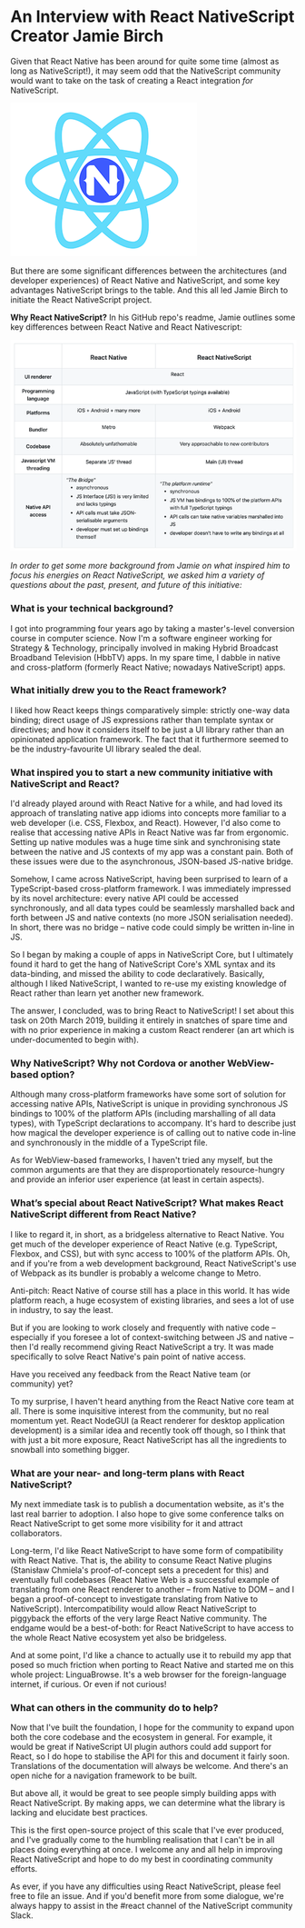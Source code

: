 # An Interview with React NativeScript Creator Jamie Birch

Given that React Native has been around for quite some time (almost as long as NativeScript!), it may seem odd that the NativeScript community would want to take on the task of creating a React integration *for* NativeScript.

![react nativescript logo](react-nativescript-logo.png)

But there are some significant differences between the architectures (and developer experiences) of React Native and NativeScript, and some key advantages NativeScript brings to the table. And this all led Jamie Birch to initiate the React NativeScript project.

**Why React NativeScript?** In his GitHub repo's readme, Jamie outlines some key differences between React Native and React Nativescript:

![react nativescript differences](react-ns-differences.png)

*In order to get some more background from Jamie on what inspired him to focus his energies on React NativeScript, we asked him a variety of questions about the past, present, and future of this initiative:*

### What is your technical background?

I got into programming four years ago by taking a master's-level conversion course in computer science. Now I'm a software engineer working for Strategy & Technology, principally involved in making Hybrid Broadcast Broadband Television (HbbTV) apps. In my spare time, I dabble in native and cross-platform (formerly React Native; nowadays NativeScript) apps.

### What initially drew you to the React framework?

I liked how React keeps things comparatively simple: strictly one-way data binding; direct usage of JS expressions rather than template syntax or directives; and how it considers itself to be just a UI library rather than an opinionated application framework. The fact that it furthermore seemed to be the industry-favourite UI library sealed the deal.

### What inspired you to start a new community initiative with NativeScript and React?

I'd already played around with React Native for a while, and had loved its approach of translating native app idioms into concepts more familiar to a web developer (i.e. CSS, Flexbox, and React). However, I'd also come to realise that accessing native APIs in React Native was far from ergonomic. Setting up native modules was a huge time sink and synchronising state between the native and JS contexts of my app was a constant pain. Both of these issues were due to the asynchronous, JSON-based JS-native bridge. 

Somehow, I came across NativeScript, having been surprised to learn of a TypeScript-based cross-platform framework. I was immediately impressed by its novel architecture: every native API could be accessed synchronously, and all data types could be seamlessly marshalled back and forth between JS and native contexts (no more JSON serialisation needed). In short, there was no bridge – native code could simply be written in-line in JS.

So I began by making a couple of apps in NativeScript Core, but I ultimately found it hard to get the hang of NativeScript Core's XML syntax and its data-binding, and missed the ability to code declaratively. Basically, although I liked NativeScript, I wanted to re-use my existing knowledge of React rather than learn yet another new framework.

The answer, I concluded, was to bring React to NativeScript! I set about this task on 20th March 2019, building it entirely in snatches of spare time and with no prior experience in making a custom React renderer (an art which is under-documented to begin with).

### Why NativeScript? Why not Cordova or another WebView-based option?

Although many cross-platform frameworks have some sort of solution for accessing native APIs, NativeScript is unique in providing synchronous JS bindings to 100% of the platform APIs (including marshalling of all data types), with TypeScript declarations to accompany. It's hard to describe just how magical the developer experience is of calling out to native code in-line and synchronously in the middle of a TypeScript file.

As for WebView-based frameworks, I haven't tried any myself, but the common arguments are that they are disproportionately resource-hungry and provide an inferior user experience (at least in certain aspects).

### What’s special about React NativeScript? What makes React NativeScript different from React Native?

I like to regard it, in short, as a bridgeless alternative to React Native. You get much of the developer experience of React Native (e.g. TypeScript, Flexbox, and CSS), but with sync access to 100% of the platform APIs. Oh, and if you're from a web development background, React NativeScript's use of Webpack as its bundler is probably a welcome change to Metro.

Anti-pitch: React Native of course still has a place in this world. It has wide platform reach, a huge ecosystem of existing libraries, and sees a lot of use in industry, to say the least.

But if you are looking to work closely and frequently with native code – especially if you foresee a lot of context-switching between JS and native – then I'd really recommend giving React NativeScript a try. It was made specifically to solve React Native's pain point of native access.

Have you received any feedback from the React Native team (or community) yet?

To my surprise, I haven't heard anything from the React Native core team at all. There is some inquisitive interest from the community, but no real momentum yet. React NodeGUI (a React renderer for desktop application development) is a similar idea and recently took off though, so I think that with just a bit more exposure, React NativeScript has all the ingredients to snowball into something bigger.

### What are your near- and long-term plans with React NativeScript?

My next immediate task is to publish a documentation website, as it's the last real barrier to adoption. I also hope to give some conference talks on React NativeScript to get some more visibility for it and attract collaborators.

Long-term, I'd like React NativeScript to have some form of compatibility with React Native. That is, the ability to consume React Native plugins (Stanisław Chmiela's proof-of-concept sets a precedent for this) and eventually full codebases (React Native Web is a successful example of translating from one React renderer to another – from Native to DOM – and I began a proof-of-concept to investigate translating from Native to NativeScript). Intercompatibility would allow React NativeScript to piggyback the efforts of the very large React Native community. The endgame would be a best-of-both: for React NativeScript to have access to the whole React Native ecosystem yet also be bridgeless.

And at some point, I'd like a chance to actually use it to rebuild my app that posed so much friction when porting to React Native and started me on this whole project: LinguaBrowse. It's a web browser for the foreign-language internet, if curious. Or even if not curious!

### What can others in the community do to help?

Now that I've built the foundation, I hope for the community to expand upon both the core codebase and the ecosystem in general. For example, it would be great if NativeScript UI plugin authors could add support for React, so I do hope to stabilise the API for this and document it fairly soon. Translations of the documentation will always be welcome. And there's an open niche for a navigation framework to be built.

But above all, it would be great to see people simply building apps with React NativeScript. By making apps, we can determine what the library is lacking and elucidate best practices.

This is the first open-source project of this scale that I've ever produced, and I've gradually come to the humbling realisation that I can't be in all places doing everything at once. I welcome any and all help in improving React NativeScript and hope to do my best in coordinating community efforts.

As ever, if you have any difficulties using React NativeScript, please feel free to file an issue. And if you'd benefit more from some dialogue, we're always happy to assist in the #react channel of the NativeScript community Slack.